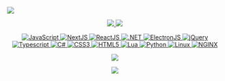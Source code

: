 <p align="left"> <img src="https://komarev.com/ghpvc/?username=ArDevy"/> </p>

<p align="center">
  <tr>
    <td align="center" style="padding=0;width=50%;">
      <a href="https://github.com/ArDevy">
      <img src="https://github-readme-stats.vercel.app/api/?username=ArDevy&title_color=adb2d3&text_color=9f9f9f&show_icons=true&bg_color=00000000&hide_border=true&icon_color=adb2d3&hide_title=true&count_private=true&include_all_commits=true&enable_animations=true" />
    </td>
      <td align="center" style="padding=0;width=50%;">
      <a href="https://github.com/ArDevy">
      <img src="https://github-readme-stats-one-bice.vercel.app/api/top-langs/?username=ArDevy&role=OWNER,ORGANIZATION_MEMBER,COLLABORATOR&title_color=adb2d3&text_color=9f9f9f&show_icons=true&bg_color=00000000&hide_border=true&icon_color=adb2d3&hide_title=true&count_private=true&enable_animations=true" />
    </td>
  </tr>
</p>

<p align="center">
  <img alt="JavaScript" src="https://img.shields.io/badge/javascript%20-%23323330.svg?&style=for-the-badge&logo=javascript&logoColor=%23F7DF1E"/> 
  <img alt="NextJS" src="https://img.shields.io/badge/Next-black?style=for-the-badge&logo=next.js&logoColor=white"/> 
  <img alt="ReactJS" src="https://img.shields.io/badge/react-%2320232a.svg?style=for-the-badge&logo=react&logoColor=%2361DAFB"/> 
  <img alt=".NET" src="https://img.shields.io/badge/.NET-5C2D91?style=for-the-badge&logo=.net&logoColor=white"/> 
  <img alt="ElectronJS" src="https://img.shields.io/badge/Electron-191970?style=for-the-badge&logo=Electron&logoColor=white"/> 
  <img alt="jQuery" src="https://img.shields.io/badge/jquery-%230769AD.svg?style=for-the-badge&logo=jquery&logoColor=white"/> 
  <img alt = "Typescript" src="https://img.shields.io/badge/TypeScript-007ACC?style=for-the-badge&logo=typescript&logoColor=white"/>
  <img alt = "C#" src="https://img.shields.io/badge/c%23-%23239120.svg?style=for-the-badge&logo=c-sharp&logoColor=white"/>
  <img alt = "CSS3" src="https://img.shields.io/badge/css3-%231572B6.svg?style=for-the-badge&logo=css3&logoColor=white"/>
  <img alt = "HTML5" src="https://img.shields.io/badge/html5-%23E34F26.svg?style=for-the-badge&logo=html5&logoColor=white"/>
  <img alt = "Lua" src="https://img.shields.io/badge/lua-%232C2D72.svg?style=for-the-badge&logo=lua&logoColor=white"/>
  <img alt = "Python" src="https://img.shields.io/badge/python-3670A0?style=for-the-badge&logo=python&logoColor=ffdd54"/>
  <img alt = "Linux" src="https://img.shields.io/badge/Linux-FCC624?style=for-the-badge&logo=linux&logoColor=black"/>
  <img alt = "NGINX" src="https://img.shields.io/badge/nginx-%23009639.svg?style=for-the-badge&logo=nginx&logoColor=white"/>
<p>

<p align="center">
  <tr>
    <td align="center" style="padding=0;width=50%;">
      <a href="https://github.com/ArDevy">
      <img src="https://github-readme-streak-stats.herokuapp.com?user=ArDevy&theme=tokyonight_duo&hide_border=true&ring=adb2d3&currStreakLabel=adb2d3&sideNums=9f9f9f&dates=979797&sideLabels=adb2d3&currStreakNum=9f9f9f&border=DD2727&stroke=00000000&background=00000000&fire=8B91B6" />
    </td>
  </tr>
</p>

<p align="center">
  <img src="https://discord.c99.nl/widget/theme-5/397288194242117655.png">
<p>
